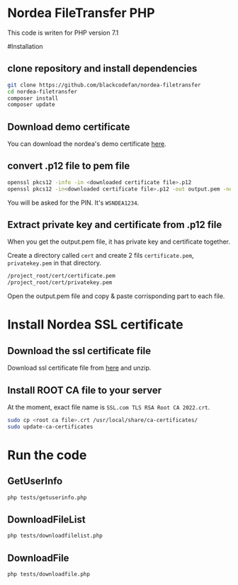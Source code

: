 # Nordea FileTransfer PHP
This code is writen for PHP version 7.1

#Installation

## clone repository and install dependencies
```sh
git clone https://github.com/blackcodefan/nordea-filetransfer
cd nordea-filetransfer
composer install
composer update
```

## Download demo certificate

You can download the nordea's demo certificate [here](https://www.nordea.fi/Images/147-487388/Certificate_PRODUCTION_DEMO2024Nov.zip).

## convert .p12 file to pem file

```bash
openssl pkcs12 -info -in <downloaded certificate file>.p12
openssl pkcs12 -in<downloaded certificate file>.p12 -out output.pem -nodes
```
You will be asked for the PIN. It's `WSNDEA1234`.

## Extract private key and certificate from .p12 file
When you get the output.pem file, it has private key and certificate together.

Create a directory called `cert` and create 2 fils `certificate.pem`, `privatekey.pem` in that directory.

```bash
/project_root/cert/certificate.pem
/project_root/cert/privatekey.pem
```

Open the output.pem file and copy & paste corrisponding part to each file.

# Install Nordea SSL certificate

## Download the ssl certificate file
Download ssl certificate file from [here](https://www.nordea.fi/Images/147-526075/filetransfer.nordea.coma-2025.zip) and unzip.

## Install ROOT CA file to your server

At the moment, exact file name is `SSL.com TLS RSA Root CA 2022.crt`.

```bash
sudo cp <root ca file>.crt /usr/local/share/ca-certificates/
sudo update-ca-certificates
```

# Run the code
## GetUserInfo

```sh
php tests/getuserinfo.php
```

## DownloadFileList

```sh
php tests/downloadfilelist.php
```

## DownloadFile

```sh
php tests/downloadfile.php
```